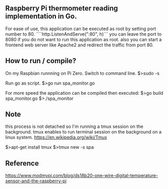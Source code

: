 Raspberry Pi thermometer reading 
 implementation in Go.
---

For ease of use, this application can be executed as root by setting port number to 80.
````http.ListenAndServe(":80", h)```
 you can leave the port to 8080 if you do not want to run this application as root.
 also you can start a frontend web server like Apache2 and redirect the traffic from port 80.

How to run / compile?
---
On my Raspbian runnning on Pi Zero.
Switch to command line.
$>sudo -s

Run go as script.
$>go run spa_monitor.go

For more speed the application can be compiled then executed:
$>go build spa_monitor.go
$>./spa_monitor

Note
---
this process is not detached so I'm running a tmux session on the background.
 tmux enables to run terminal session on the background on a linux system.
https://en.wikipedia.org/wiki/Tmux

$>apt-get install tmux
$>tmux new -s spa

Reference
---
 https://www.modmypi.com/blog/ds18b20-one-wire-digital-temperature-sensor-and-the-raspberry-pi
